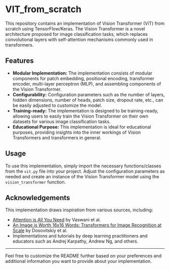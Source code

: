 ﻿# VIT_from_scratch

This repository contains an implementation of Vision Transformer (ViT) from scratch using TensorFlow/Keras. The Vision Transformer is a novel architecture proposed for image classification tasks, which replaces convolutional layers with self-attention mechanisms commonly used in transformers.

## Features

- **Modular Implementation:** The implementation consists of modular components for patch embedding, positional encoding, transformer encoder, multi-layer perceptron (MLP), and assembling components of the Vision Transformer.
- **Configurability:** Configuration parameters such as the number of layers, hidden dimensions, number of heads, patch size, dropout rate, etc., can be easily adjusted to customize the model.
- **Training-ready:** The implementation is designed to be training-ready, allowing users to easily train the Vision Transformer on their own datasets for various image classification tasks.
- **Educational Purpose:** This implementation is ideal for educational purposes, providing insights into the inner workings of Vision Transformers and transformers in general.

## Usage

To use this implementation, simply import the necessary functions/classes from the `vit.py` file into your project. Adjust the configuration parameters as needed and create an instance of the Vision Transformer model using the `vision_transformer` function.


## Acknowledgements

This implementation draws inspiration from various sources, including:

- [Attention is All You Need](https://arxiv.org/abs/1706.03762) by Vaswani et al.
- [An Image is Worth 16x16 Words: Transformers for Image Recognition at Scale](https://arxiv.org/abs/2010.11929) by Dosovitskiy et al.
- Implementations and tutorials by deep learning practitioners and educators such as Andrej Karpathy, Andrew Ng, and others.

---

Feel free to customize the README further based on your preferences and additional information you want to provide about your implementation.
